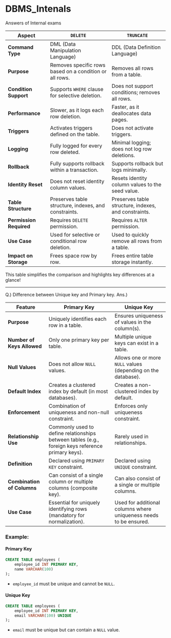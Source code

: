 # DBMS_Intenals
Answers of Internal exams

| **Aspect**            | **`DELETE`**                                | **`TRUNCATE`**                            |
|-----------------------|---------------------------------------------|-------------------------------------------|
| **Command Type**      | DML (Data Manipulation Language)            | DDL (Data Definition Language)            |
| **Purpose**           | Removes specific rows based on a condition or all rows. | Removes all rows from a table.            |
| **Condition Support** | Supports `WHERE` clause for selective deletion. | Does not support conditions; removes all rows. |
| **Performance**       | Slower, as it logs each row deletion.       | Faster, as it deallocates data pages.      |
| **Triggers**          | Activates triggers defined on the table.    | Does not activate triggers.               |
| **Logging**           | Fully logged for every row deleted.         | Minimal logging; does not log row deletions. |
| **Rollback**          | Fully supports rollback within a transaction. | Supports rollback but logs minimally.     |
| **Identity Reset**    | Does not reset identity column values.      | Resets identity column values to the seed value. |
| **Table Structure**   | Preserves table structure, indexes, and constraints. | Preserves table structure, indexes, and constraints. |
| **Permission Required** | Requires `DELETE` permission.              | Requires `ALTER` permission.              |
| **Use Case**          | Used for selective or conditional row deletion. | Used to quickly remove all rows from a table. |
| **Impact on Storage** | Frees space row by row.                     | Frees entire table storage instantly.     |

This table simplifies the comparison and highlights key differences at a glance!

__________________________________________

Q.) Difference between Unique key and Primary key.
Ans.)

| Feature                     | **Primary Key**                                | **Unique Key**                                |
|-----------------------------|-----------------------------------------------|-----------------------------------------------|
| **Purpose**                 | Uniquely identifies each row in a table.      | Ensures uniqueness of values in the column(s). |
| **Number of Keys Allowed**  | Only one primary key per table.               | Multiple unique keys can exist in a table.    |
| **Null Values**             | Does not allow `NULL` values.                 | Allows one or more `NULL` values (depending on the database). |
| **Default Index**           | Creates a clustered index by default (in most databases). | Creates a non-clustered index by default.     |
| **Enforcement**             | Combination of uniqueness and non-null constraint. | Enforces only uniqueness constraint.         |
| **Relationship Use**        | Commonly used to define relationships between tables (e.g., foreign keys reference primary keys). | Rarely used in relationships.                |
| **Definition**              | Declared using `PRIMARY KEY` constraint.      | Declared using `UNIQUE` constraint.          |
| **Combination of Columns**  | Can consist of a single column or multiple columns (composite key). | Can also consist of a single or multiple columns. |
| **Use Case**                | Essential for uniquely identifying rows (mandatory for normalization). | Used for additional columns where uniqueness needs to be ensured. |

### Example:

#### **Primary Key**
```sql
CREATE TABLE employees (
    employee_id INT PRIMARY KEY,
    name VARCHAR(100)
);
```

- `employee_id` must be unique and cannot be `NULL`.

#### **Unique Key**
```sql
CREATE TABLE employees (
    employee_id INT PRIMARY KEY,
    email VARCHAR(100) UNIQUE
);
```

- `email` must be unique but can contain a `NULL` value.